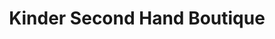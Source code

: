 ---
title: "Kinder Second Hand Boutique"
url: /regenstauf/kinder-second-hand-boutique/
shop: Kleidung
---